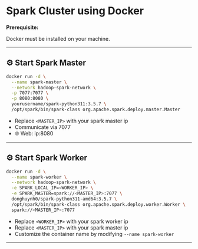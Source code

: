 # Spark Cluster using Docker

**Prerequisite:**

Docker must be installed on your machine.

---

## ⚙️ Start Spark Master

```bash
docker run -d \
  --name spark-master \
  --network hadoop-spark-network \
  -p 7077:7077 \
  -p 8080:8080 \
  yourusername/spark-python311:3.5.7 \
  /opt/spark/bin/spark-class org.apache.spark.deploy.master.Master
```

- Replace `<MASTER_IP>` with your spark master ip
- Communicate via 7077
- 🌐 Web: ip:8080

---

## ⚙️ Start Spark Worker

```bash
docker run -d \
  --name spark-worker \
  --network hadoop-spark-network \
  -e SPARK_LOCAL_IP=<WORKER_IP> \
  -e SPARK_MASTER=spark://<MASTER_IP>:7077 \
  donghuynh0/spark-python311-amd64:3.5.7 \
  /opt/spark/bin/spark-class org.apache.spark.deploy.worker.Worker \
  spark://<MASTER_IP>:7077
```

- Replace `<WORKER_IP>` with your spark worker ip
- Replace `<MASTER_IP>` with your spark master ip
- Customize the container name by modifying `--name spark-worker`

---
